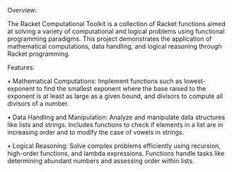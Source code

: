 Overview:

The Racket Computational Toolkit is a collection of Racket functions aimed at solving a variety of computational and logical problems using functional programming paradigms. This project demonstrates the application of mathematical computations, data handling, and logical reasoning through Racket programming.

Features:

•	Mathematical Computations: Implement functions such as lowest-exponent to find the smallest exponent where the base raised to the exponent is at least as large as a given bound, and divisors to compute all divisors of a number.

•	Data Handling and Manipulation: Analyze and manipulate data structures like lists and strings. Includes functions to check if elements in a list are in increasing order and to modify the case of vowels in strings.

•	Logical Reasoning: Solve complex problems efficiently using recursion, high-order functions, and lambda expressions. Functions handle tasks like determining abundant numbers and assessing order within lists.
